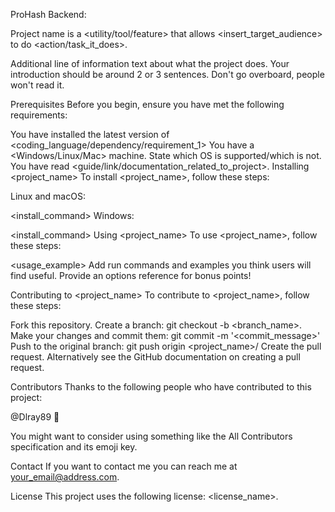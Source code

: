 ProHash Backend:

Project name is a <utility/tool/feature> that allows <insert_target_audience> to do <action/task_it_does>.

Additional line of information text about what the project does. Your introduction should be around 2 or 3 sentences. Don't go overboard, people won't read it.

Prerequisites
Before you begin, ensure you have met the following requirements:

You have installed the latest version of <coding_language/dependency/requirement_1>
You have a <Windows/Linux/Mac> machine. State which OS is supported/which is not.
You have read <guide/link/documentation_related_to_project>.
Installing <project_name>
To install <project_name>, follow these steps:

Linux and macOS:

<install_command>
Windows:

<install_command>
Using <project_name>
To use <project_name>, follow these steps:

<usage_example>
Add run commands and examples you think users will find useful. Provide an options reference for bonus points!

Contributing to <project_name>
To contribute to <project_name>, follow these steps:

Fork this repository.
Create a branch: git checkout -b <branch_name>.
Make your changes and commit them: git commit -m '<commit_message>'
Push to the original branch: git push origin <project_name>/<location>
Create the pull request.
Alternatively see the GitHub documentation on creating a pull request.

Contributors
Thanks to the following people who have contributed to this project:

@Dlray89 📖

You might want to consider using something like the All Contributors specification and its emoji key.

Contact
If you want to contact me you can reach me at your_email@address.com.

License
This project uses the following license: <license_name>.

